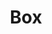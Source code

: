 ---
title: Box
tags: ["box", "container", "package", "parcel", "storage", "carton", "shipping"]
icon: box
svg: '<svg xmlns="http://www.w3.org/2000/svg" width="24" height="24" fill="none" viewBox="0 0 24 24" stroke-width="1.5" stroke-linecap="round" stroke-linejoin="round" stroke="currentColor"><path d="m12 21 8.131-4.208c.316-.164.474-.245.589-.366a1 1 0 0 0 .226-.373c.054-.159.054-.336.054-.692V7.533M12 21l-8.131-4.208c-.316-.164-.474-.245-.589-.366a1.009 1.009 0 0 1-.226-.373C3 15.894 3 15.716 3 15.359V7.533M12 21v-9.063m9-4.404-9 4.404m9-4.404-4.5-2.33M3 7.534l8.269-4.28c.268-.138.401-.208.542-.235a.994.994 0 0 1 .378 0c.14.027.274.097.541.235l3.77 1.95M3 7.534l4.5 2.202m4.5 2.202L7.5 9.735m0 0 9-4.531m-9 4.531v2.202"/></svg>'
---